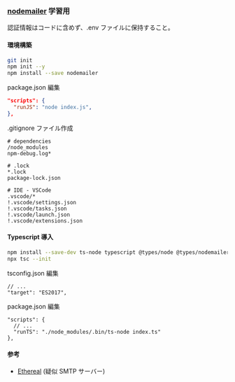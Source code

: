 ### [nodemailer](https://nodemailer.com/) 学習用

認証情報はコードに含めず、.env ファイルに保持すること。

#### 環境構築

```bash
git init
npm init --y
npm install --save nodemailer
```

package.json 編集

```json
"scripts": {
  "runJS": "node index.js",
},
```

.gitignore ファイル作成

```gitignore
# dependencies
/node_modules
npm-debug.log*

# .lock
*.lock
package-lock.json

# IDE - VSCode
.vscode/*
!.vscode/settings.json
!.vscode/tasks.json
!.vscode/launch.json
!.vscode/extensions.json
```

#### Typescript 導入

```bash
npm install --save-dev ts-node typescript @types/node @types/nodemailer
npx tsc --init
```

tsconfig.json 編集

```json5
// ...
"target": "ES2017",
```

package.json 編集

```json5
"scripts": {
  // ...
  "runTS": "./node_modules/.bin/ts-node index.ts"
},
```

#### 参考

- [Ethereal](https://ethereal.email/) (疑似 SMTP サーバー)
